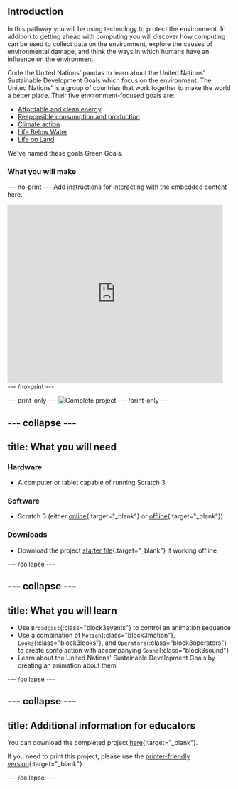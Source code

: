 ## Introduction

In this pathway you will be using technology to protect the environment. In addition to getting ahead with computing you will discover how computing can be used to collect data on the environment, explore the causes of environmental damage, and think the ways in which humans have an influence on the environment.

Code the United Nations’ pandas to learn about the United Nations’ Sustainable Development Goals which focus on the environment. The United Nations' is a group of countries that work together to make the world a better place. Their five environment-focused goals are:
+ [Affordable and clean energy](https://www.undp.org/content/undp/en/home/sustainable-development-goals/goal-7-affordable-and-clean-energy.html)
+ [Responsible consumption and production](https://www.undp.org/content/undp/en/home/sustainable-development-goals/goal-12-responsible-consumption-and-production.html)
+ [Climate action](https://www.undp.org/content/undp/en/home/sustainable-development-goals/goal-13-climate-action.html)
+ [Life Below Water](https://www.undp.org/content/undp/en/home/sustainable-development-goals/goal-14-life-below-water.html)
+ [Life on Land](https://www.undp.org/content/undp/en/home/sustainable-development-goals/goal-15-life-on-land.html)

We've named these goals Green Goals.

### What you will make

--- no-print ---
Add instructions for interacting with the embedded content here.

<div class="scratch-preview">
  <iframe allowtransparency="true" width="485" height="402" src="https://scratch.mit.edu/projects/embed/160619869/?autostart=false" frameborder="0"></iframe>
</div>
--- /no-print ---

--- print-only ---
![Complete project](images/showcase_static.png)
--- /print-only ---

--- collapse ---
---
title: What you will need
---
### Hardware

+ A computer or tablet capable of running Scratch 3

### Software

+ Scratch 3 (either [online](https://scratch.mit.edu/){:target="_blank"} or [offline](https://scratch.mit.edu/download){:target="_blank"})

### Downloads

+ Download the project [starter file](http://rpf.io/p/en/projectName-go){:target="_blank"} if working offline

--- /collapse ---

--- collapse ---
---
title: What you will learn
---

+ Use `Broadcast`{:class="block3events"} to control an animation sequence
+ Use a combination of `Motion`{:class="block3motion"}, `Looks`{:class="block3looks"}, and `Operators`{:class="block3operators"} to create sprite action with accompanying `Sound`{:class="block3sound"}
+ Learn about the United Nations' Sustainable Development Goals by creating an animation about them

--- /collapse ---

--- collapse ---
---
title: Additional information for educators
---

You can download the completed project [here](http://rpf.io/p/en/projectName-get){:target="_blank"}.

If you need to print this project, please use the [printer-friendly version](https://projects.raspberrypi.org/en/projects/projectName/print){:target="_blank"}.

--- /collapse ---
